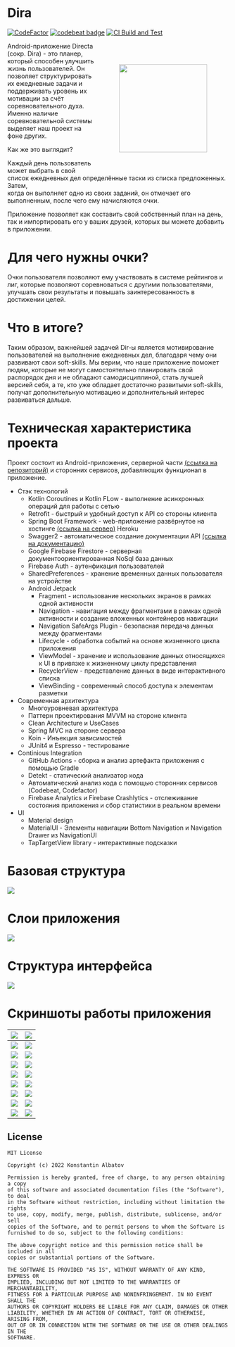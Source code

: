# Dira

[![CodeFactor](https://www.codefactor.io/repository/github/albatovk/dira/badge)](https://www.codefactor.io/repository/github/albatovk/dira) [![codebeat badge](https://codebeat.co/badges/62a80729-e763-4c24-b243-59d9138c0f75)](https://codebeat.co/projects/github-com-albatovk-dira-master)
[![CI Build and Test](https://github.com/AlbatovK/Dira/actions/workflows/main.yml/badge.svg)](https://github.com/AlbatovK/Dira/actions/workflows/main.yml)

<img src="https://github.com/AlbatovK/Dira/blob/master/app/src/main/res/drawable-v24/logo.png" height="200" align="right" vspace="50" hspace="50">


Android-приложение Directa (сокр. Dira) - это планер, который
способен улучшить жизнь пользователей. Он позволяет структурировать их ежедневные задачи и поддерживать уровень их мотивации за счёт соревновательного духа.
Именно наличие соревновательной системы выделяет наш проект на фоне других.

Как же это выглядит?

Каждый день пользователь может выбрать в свой список ежедневных дел определённые таски из списка предложенных. Затем, \
когда он выполняет одно из своих заданий, он отмечает его выполненным, после чего ему начисляются очки.


Приложение позволяет как составить свой собственный план на день, \
так и импортировать его у ваших друзей, которых вы можете добавить в приложении.
# Для чего нужны очки?
Очки пользователя позволяют ему участвовать в системе рейтингов и лиг, которые позволяют соревноваться с другими пользователями, улучшать свои результаты и повышать заинтересованность в достижении целей.
# Что в итоге?
Таким образом, важнейшей задачей Dir-ы является мотивирование пользователей на выполнение ежедневных дел, благодаря чему они развивают свои soft-skills. Мы верим, что наше приложение поможет людям, которые не могут самостоятельно планировать свой распорядок дня и не обладают самодисциплиной, стать лучшей версией себя, а те, кто уже обладает достаточно развитыми soft-skills, получат дополнительную мотивацию и дополнительный интерес развиваться дальше.

# Техническая характеристика проекта
Проект состоит из Android-приложения, серверной части [(ссылка на репозиторий)](https://github.com/AlbatovK/DiraServer) и сторонних сервисов, добавляющих функционал в приложение.
* Стэк технологий
    * Kotlin Coroutines и Kotlin FLow - выполнение асинхронных операций для работы с сетью
    * Retrofit - быстрый и удобный доступ к API со стороны клиента
    * Spring Boot Framework - web-приложение развёрнутое на хостинге [(ссылка на сервер)](https://secret-escarpment-88160.herokuapp.com) Heroku
    * Swagger2 - автоматическое создание документации API [(ссылка на документацию)](https://secret-escarpment-88160.herokuapp.com/swagger-ui.html)
    * Google Firebase Firestore - серверная документоориентированная NoSql база данных
    * Firebase Auth - аутенфикация пользователей
    * SharedPreferences - хранение временных данных пользователя на устройстве
    * Android Jetpack
        * Fragment - использование нескольких экранов в рамках одной активности
        * Navigation - навигация между фрагментами в рамках одной активности и создание вложенных контейнеров навигации
        * Navigation SafeArgs Plugin - безопасная передача данных между фрагментами
        * Lifecycle - обработка событий на основе жизненного цикла приложения
        * ViewModel - хранение и использование данных относящихся к UI в привязке к жизненному циклу представления
        * RecyclerView - представление данных в виде интерактивного списка
        * ViewBinding - современный способ доступа к элементам разметки
* Современная архитектура
    * Многоуровневая архитектура
    * Паттерн проектирования MVVM на стороне клиента
    * Clean Architecture и UseCases
    * Spring MVС на стороне сервера
    * Koin - Инъекция зависимостей
    * JUnit4 и Espresso - тестирование
* Continious Integration
    * GitHub Actions - сборка и анализ артефакта приложения с помощью Gradle
    * Detekt - статический анализатор кода
    * Автоматический анализ кода с помощью сторонних сервисов (Codebeat, Codefactor)
    * Firebase Analytics и Firebase Crashlytics - отслеживание состояния приложения и сбор статистики в реальном времени
* UI
    * Material design
    * MaterialUI - Элементы навигации Bottom Navigation и Navigation Drawer из NavigationUI
    * TapTargetView library - интерактивные подсказки 

# Базовая структура
![](https://github.com/AlbatovK/KQuiz/blob/master/assets/circles.drawio.svg?raw=true)

# Слои приложения
![](https://github.com/AlbatovK/KQuiz/blob/master/assets/layers.drawio.svg?raw=true)

# Структура интерфейса
![](https://github.com/AlbatovK/Dira/blob/master/assets/dirascheme.drawio.svg?raw=true)

# Скриншоты работы приложения
![](https://github.com/AlbatovK/Dira/blob/master/assets/enter.jpg?raw=true)       | ![](https://github.com/AlbatovK/Dira/blob/master/assets/register.jpg?raw=true)       |
| -------------- | -------------- |
| ![](https://github.com/AlbatovK/Dira/blob/master/assets/welcome.jpg?raw=true)   | ![](https://github.com/AlbatovK/Dira/blob/master/assets/main.jpg?raw=true)    |
| ![](https://github.com/AlbatovK/Dira/blob/master/assets/drawer.jpg?raw=true) | ![](https://github.com/AlbatovK/Dira/blob/master/assets/note_list.jpg?raw=true) |
![](https://github.com/AlbatovK/Dira/blob/master/assets/note_choose.jpg?raw=true) | ![](https://github.com/AlbatovK/Dira/blob/master/assets/user_list.jpg?raw=true)
![](https://github.com/AlbatovK/Dira/blob/master/assets/search.jpg?raw=true) | ![](https://github.com/AlbatovK/Dira/blob/master/assets/other_profile.jpg?raw=true)
![](https://github.com/AlbatovK/Dira/blob/master/assets/league.jpg?raw=true)   | ![](https://github.com/AlbatovK/Dira/blob/master/assets/paging.jpg?raw=true)  
![](https://github.com/AlbatovK/Dira/blob/master/assets/enter_dark.jpg?raw=true)   | ![](https://github.com/AlbatovK/Dira/blob/master/assets/drawer_dark.jpg?raw=true)
![](https://github.com/AlbatovK/Dira/blob/master/assets/main_dark.jpg?raw=true)   | ![](https://github.com/AlbatovK/Dira/blob/master/assets/note_choose_dark.jpg?raw=true) 
![](https://github.com/AlbatovK/Dira/blob/master/assets/user_list_dark.jpg?raw=true)   | ![](https://github.com/AlbatovK/Dira/blob/master/assets/other_profile_dark.jpg?raw=true) 


## License
```
MIT License

Copyright (c) 2022 Konstantin Albatov

Permission is hereby granted, free of charge, to any person obtaining a copy
of this software and associated documentation files (the "Software"), to deal
in the Software without restriction, including without limitation the rights
to use, copy, modify, merge, publish, distribute, sublicense, and/or sell
copies of the Software, and to permit persons to whom the Software is
furnished to do so, subject to the following conditions:

The above copyright notice and this permission notice shall be included in all
copies or substantial portions of the Software.

THE SOFTWARE IS PROVIDED "AS IS", WITHOUT WARRANTY OF ANY KIND, EXPRESS OR
IMPLIED, INCLUDING BUT NOT LIMITED TO THE WARRANTIES OF MERCHANTABILITY,
FITNESS FOR A PARTICULAR PURPOSE AND NONINFRINGEMENT. IN NO EVENT SHALL THE
AUTHORS OR COPYRIGHT HOLDERS BE LIABLE FOR ANY CLAIM, DAMAGES OR OTHER
LIABILITY, WHETHER IN AN ACTION OF CONTRACT, TORT OR OTHERWISE, ARISING FROM,
OUT OF OR IN CONNECTION WITH THE SOFTWARE OR THE USE OR OTHER DEALINGS IN THE
SOFTWARE.
```
